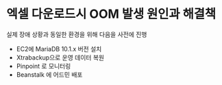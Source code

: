 # 엑셀 다운로드시 OOM 발생 원인과 해결책

실제 장애 상황과 동일한 환경을 위해 다음을 사전에 진행

* EC2에 MariaDB 10.1.x 버전 설치
* Xtrabackup으로 운영 데이터 복원
* Pinpoint 로 모니터링
* Beanstalk 에 어드민 배포